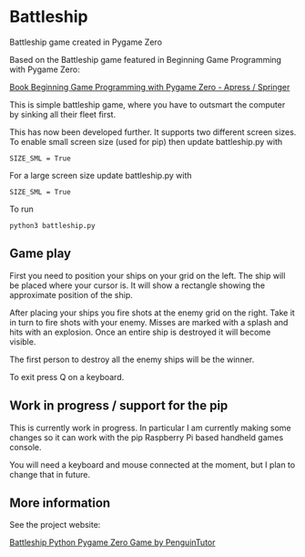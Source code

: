 # Battleship
Battleship game created in Pygame Zero

Based on the Battleship game featured in Beginning Game Programming with Pygame Zero:

[Book Beginning Game Programming with Pygame Zero - Apress / Springer](https://link.springer.com/book/10.1007/978-1-4842-5650-3) 

This is simple battleship game, where you have to outsmart the computer by sinking all their fleet first.

This has now been developed further. It supports two different screen sizes. To enable small screen size (used for pip) then update battleship.py with 

```SIZE_SML = True```

For a large screen size update battleship.py with

```SIZE_SML = True```

To run 

```python3 battleship.py ```

## Game play

First you need to position your ships on your grid on the left. The ship will be placed where your cursor is. It will show a rectangle showing the approximate position of the ship. 

After placing your ships you fire shots at the enemy grid on the right. Take it in turn to fire shots with your enemy. Misses are marked with a splash and hits with an explosion. Once an entire ship is destroyed it will become visible. 

The first person to destroy all the enemy ships will be the winner. 

To exit press Q on a keyboard. 

## Work in progress / support for the pip

This is currently work in progress. In particular I am currently making some changes so it can work with the pip Raspberry Pi based handheld games console. 

You will need a keyboard and mouse connected at the moment, but I plan to change that in future.

## More information
See the project website: 

[Battleship Python Pygame Zero Game by PenguinTutor](http://www.penguintutor.com/projects/battleship) 
